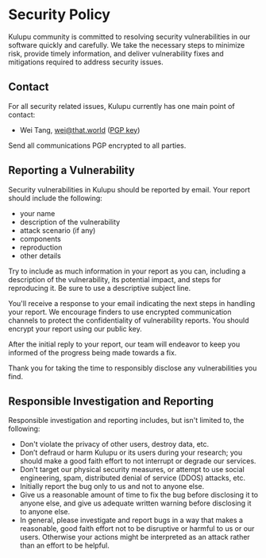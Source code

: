 # Security Policy

Kulupu community is committed to resolving security vulnerabilities in our software quickly and carefully. We take the necessary steps to minimize risk, provide timely information, and deliver vulnerability fixes and mitigations required to address security issues.

## Contact

For all security related issues, Kulupu currently has one main point of contact:

* Wei Tang, wei@that.world ([PGP key](https://that.world/~wei/pubkey.gpg))

Send all communications PGP encrypted to all parties.

## Reporting a Vulnerability

Security vulnerabilities in Kulupu should be reported by email. Your report should include the following:

- your name
- description of the vulnerability
- attack scenario (if any)
- components
- reproduction
- other details

Try to include as much information in your report as you can, including a description of the vulnerability, its potential impact, and steps for reproducing it. Be sure to use a descriptive subject line.

You'll receive a response to your email indicating the next steps in handling your report. We encourage finders to use encrypted communication channels to protect the confidentiality of vulnerability reports. You should encrypt your report using our public key.

After the initial reply to your report, our team will endeavor to keep you informed of the progress being made towards a fix.

Thank you for taking the time to responsibly disclose any vulnerabilities you find.

## Responsible Investigation and Reporting

Responsible investigation and reporting includes, but isn't limited to, the following:

- Don't violate the privacy of other users, destroy data, etc.
- Don’t defraud or harm Kulupu or its users during your research; you should make a good faith effort to not interrupt or degrade our services.
- Don't target our physical security measures, or attempt to use social engineering, spam, distributed denial of service (DDOS) attacks, etc.
- Initially report the bug only to us and not to anyone else.
- Give us a reasonable amount of time to fix the bug before disclosing it to anyone else, and give us adequate written warning before disclosing it to anyone else.
- In general, please investigate and report bugs in a way that makes a reasonable, good faith effort not to be disruptive or harmful to us or our users. Otherwise your actions might be interpreted as an attack rather than an effort to be helpful.

